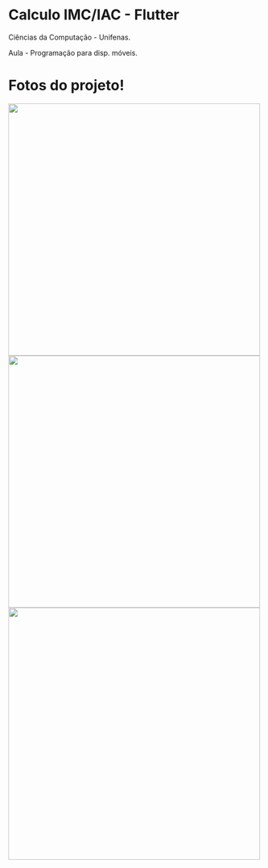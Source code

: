 # Calculo IMC/IAC - Flutter

Ciências da Computação - Unifenas.

Aula - Programação para disp. móveis.

# Fotos do projeto!

<img src="https://i.imgur.com/EX0ZCW3.png" height="500px">

<img src="https://i.imgur.com/iAOq5WI.png" height="500px">

<img src="https://i.imgur.com/DfmBkf4.png" height="500px">

